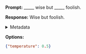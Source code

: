 **Prompt:**
_____ wise but _____ foolish.

**Response:**
Wise but foolish.

<details><summary>Metadata</summary>

- Duration: 792 ms
- Datetime: 2023-09-02T22:21:29.634766
- Model: gpt-3.5-turbo-0613

</details>

**Options:**
```json
{"temperature": 0.5}
```

